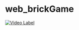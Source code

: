 # web_brickGame
[![Video Label](http://img.youtube.com/vi/8J9eyTyuAkA/0.jpg)](https://youtu.be/8J9eyTyuAkA?t=0s)
